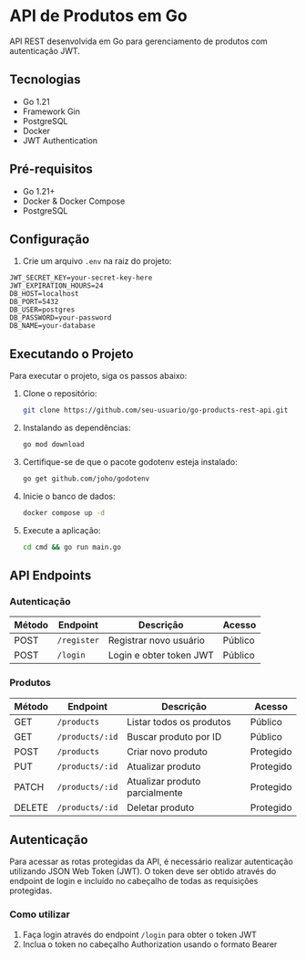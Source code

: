 # API de Produtos em Go

API REST desenvolvida em Go para gerenciamento de produtos com autenticação JWT.

## Tecnologias
- Go 1.21
- Framework Gin
- PostgreSQL
- Docker
- JWT Authentication

## Pré-requisitos
- Go 1.21+
- Docker & Docker Compose
- PostgreSQL

## Configuração

1. Crie um arquivo `.env` na raiz do projeto:
```env
JWT_SECRET_KEY=your-secret-key-here
JWT_EXPIRATION_HOURS=24
DB_HOST=localhost
DB_PORT=5432
DB_USER=postgres
DB_PASSWORD=your-password
DB_NAME=your-database
```

## Executando o Projeto

Para executar o projeto, siga os passos abaixo:

1. Clone o repositório:
   ```bash
   git clone https://github.com/seu-usuario/go-products-rest-api.git
   ```

2. Instalando as dependências:
   ```bash
   go mod download
   ```
3. Certifique-se de que o pacote godotenv esteja instalado:
   ```bash
   go get github.com/joho/godotenv
   ```

4. Inicie o banco de dados:
   ```bash
   docker compose up -d
   ```
   
5. Execute a aplicação:
   ```bash
   cd cmd && go run main.go
   ```

## API Endpoints

### Autenticação
| Método | Endpoint | Descrição | Acesso |
|--------|----------|-----------|---------|
| POST | `/register` | Registrar novo usuário | Público |
| POST | `/login` | Login e obter token JWT | Público |

### Produtos
| Método | Endpoint | Descrição | Acesso |
|--------|----------|-----------|---------|
| GET | `/products` | Listar todos os produtos | Público |
| GET | `/products/:id` | Buscar produto por ID | Público |
| POST | `/products` | Criar novo produto | Protegido |
| PUT | `/products/:id` | Atualizar produto | Protegido |
| PATCH | `/products/:id` | Atualizar produto parcialmente | Protegido |
| DELETE | `/products/:id` | Deletar produto | Protegido |

## Autenticação

Para acessar as rotas protegidas da API, é necessário realizar autenticação utilizando JSON Web Token (JWT). O token deve ser obtido através do endpoint de login e incluído no cabeçalho de todas as requisições protegidas.

### Como utilizar

1. Faça login através do endpoint `/login` para obter o token JWT
2. Inclua o token no cabeçalho Authorization usando o formato Bearer

